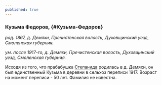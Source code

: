 ```yaml
---
published: true
---
```


### Кузьма Федоров,  {#Кузьма-Федоров}

_род. 1867, д. Демяхи, Пречистенская волость, Духовщинский уезд, Смоленская губерния._

_ум. после 1917-го, д. Демяхи, Пречистенская волость, Духовщинский уезд, Смоленская губерния._

Исходя из того, что прабабушка [Степанида](#Новикова-Степанида-Кузьминична) родилась в д. Демяхи, 
он был единственный Кузьма в деревни в сельхоз переписи 1917.
Возраст на момент переписи - 50 лет.
Фамилия не известна. 
        

